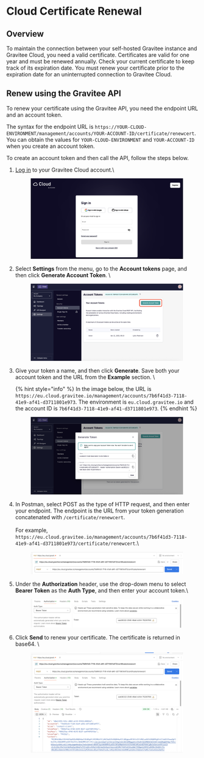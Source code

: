 # Cloud Certificate Renewal

## Overview

To maintain the connection between your self-hosted Gravitee instance and Gravitee Cloud, you need a valid certificate. Certificates are valid for one year and must be renewed annually. Check your current certificate to keep track of its expiration date. You must renew your certificate prior to the expiration date for an uninterrupted connection to Gravitee Cloud.

## Renew using the Gravitee API

To renew your certificate using the Gravitee API, you need the endpoint URL and an account token.&#x20;

The syntax for the endpoint URL is `https://YOUR-CLOUD-ENVIRONMENT/management/accounts/YOUR-ACCOUNT-ID/certificate/renewcert`. You can obtain the values for `YOUR-CLOUD-ENVIRONMENT` and `YOUR-ACCOUNT-ID` when you create an account token.

To create an account token and then call the API, follow the steps below.

1.  [Log in](https://eu.cloud.gravitee.io/) to your Gravitee Cloud account.\


    <figure><img src="../../.gitbook/assets/00 cert cloud.png" alt=""><figcaption></figcaption></figure>
2.  Select **Settings** from the menu, go to the **Account tokens** page, and then click **Generate Account Token**. \


    <figure><img src="../../.gitbook/assets/00 cert generate.png" alt=""><figcaption></figcaption></figure>
3.  Give your token a name, and then click **Generate**. Save both your account token and the URL from the **Example** section. \


    {% hint style="info" %}
    In the image below, the URL is `https://eu.cloud.gravitee.io/management/accounts/7b6f41d3-7118-41e9-af41-d3711801e973`. The environment is `eu.cloud.gravitee.io` and the account ID is `7b6f41d3-7118-41e9-af41-d3711801e973`.
    {% endhint %}



    <figure><img src="../../.gitbook/assets/00 cert token.png" alt=""><figcaption></figcaption></figure>
4.  In Postman, select POST as the type of HTTP request, and then enter your endpoint. The endpoint is the URL from your token generation concatenated with `/certificate/renewcert`. \
    \
    For example, `https://eu.cloud.gravitee.io/management/accounts/7b6f41d3-7118-41e9-af41-d3711801e973/certificate/renewcert`.\


    <figure><img src="../../.gitbook/assets/00 cert 01.png" alt=""><figcaption></figcaption></figure>
5.  Under the **Authorization** header, use the drop-down menu to select **Bearer Token** as the **Auth Type**, and then enter your account token.\


    <figure><img src="../../.gitbook/assets/00 cert 02.png" alt=""><figcaption></figcaption></figure>
6.  Click **Send** to renew your certificate. The certificate is returned in base64. \


    <figure><img src="../../.gitbook/assets/00 cert post 2.png" alt=""><figcaption></figcaption></figure>
